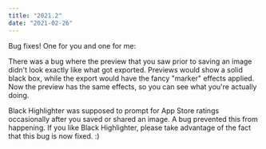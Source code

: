 ```yaml
---
title: "2021.2"
date: "2021-02-26"
---
```


Bug fixes! One for you and one for me:

There was a bug where the preview that you saw prior to saving an image didn't look exactly like what got exported. Previews would show a solid black box, while the export would have the fancy "marker" effects applied. Now the preview has the same effects, so you can see what you're actually doing.

Black Highlighter was supposed to prompt for App Store ratings occasionally after you saved or shared an image. A bug prevented this from happening. If you like Black Highlighter, please take advantage of the fact that this bug is now fixed. :)
